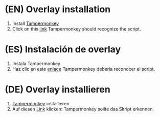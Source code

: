 # (EN) Overlay installation

1. Install [Tampermonkey](https://www.tampermonkey.net/)
2. Click on this [link](https://github.com/NixonMSilva/place-overlay-EUMap/blob/main/src/scripts/placeDE-overlay.user.js) Tampermonkey should recognize the script.

# (ES) Instalación de overlay

1. Instala Tampermonkey
2. Haz clic en este [enlace](https://github.com/NixonMSilva/place-overlay-EUMap/blob/main/src/scripts/placeDE-overlay.user.js) Tampermonkey debería reconocer el script.

# (DE) Overlay installieren

1. [Tampermonkey](https://www.tampermonkey.net/) installieren
2. Auf diesen [Link](https://github.com/NixonMSilva/place-overlay-EUMap/blob/main/src/scripts/placeDE-overlay.user.js) klicken: Tampermonkey sollte das Skript erkennen.

